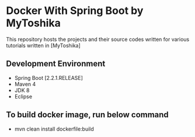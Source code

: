 # Docker With Spring Boot by MyToshika

This repository hosts the projects and their source codes written for various tutorials written in [MyToshika]

## Development Environment

* Spring Boot [2.2.1.RELEASE]
* Maven 4
* JDK 8
* Eclipse

## To build docker image, run below command
* mvn clean install dockerfile:build
